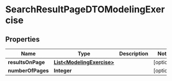 

# SearchResultPageDTOModelingExercise


## Properties

| Name | Type | Description | Notes |
|------------ | ------------- | ------------- | -------------|
|**resultsOnPage** | [**List&lt;ModelingExercise&gt;**](ModelingExercise.md) |  |  [optional] |
|**numberOfPages** | **Integer** |  |  [optional] |




